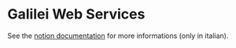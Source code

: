 # Galilei Web Services

See the [notion documentation](https://galilei-web-services.notion.site/81457ff82c424044970aed7a49d90d60?v=dc2ffbe5aff748048becfadffc572d8f) for more informations (only in italian).
